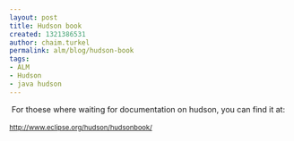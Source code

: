 ```yaml
---
layout: post
title: Hudson book
created: 1321386531
author: chaim.turkel
permalink: alm/blog/hudson-book
tags:
- ALM
- Hudson
- java hudson
---
```

<p>&nbsp;For thoese where waiting for documentation on hudson, you can find it at:</p>
<p><a href="http://www.eclipse.org/hudson/hudsonbook/" style="font-size: 12px; line-height: 19px; ">http://www.eclipse.org/hudson/hudsonbook/</a></p>
<p>&nbsp;</p>

